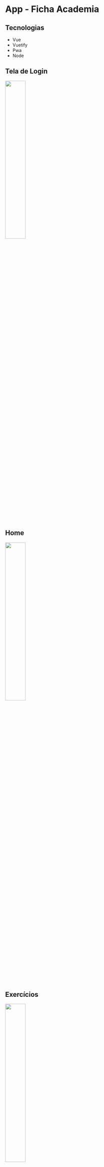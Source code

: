 # App - Ficha Academia

## Tecnologias
* Vue
* Vuetify
* Pwa
* Node


## Tela de Login
<img src="imgs/login.png" width="36%" height="36%">

<br />

## Home
<img src="imgs/home.png" width="36%" height="36%">

<br />

## Exercícios
<img src="imgs/training.png" width="36%" height="36%">

<br />

## Finalizar treino
<img src="imgs/training_end.png" width="36%" height="36%">

<br />

## Nova ordernação
<img src="imgs/home2.png" width="36%" height="36%">

<br />

## Dados Pessoais
<img src="imgs/personal.png" width="36%" height="36%">

<br />

## Mudar senha
<img src="imgs/change_pass.png" width="36%" height="36%">

<br />

## Logout
<img src="imgs/logout.png" width="36%" height="36%">

<br />


